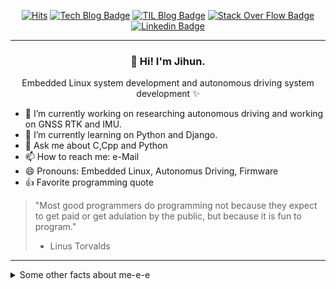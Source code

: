 <div align=center>
  
[![Hits](https://hits.seeyoufarm.com/api/count/incr/badge.svg?url=https%3A%2F%2Fgithub.com%2FJihunDev)](https://hits.seeyoufarm.com)
[![Tech Blog Badge](http://img.shields.io/badge/-Tech%20blog-black?style=flat-square&logo=github&link=https://jihundev.github.io/)](https://jihundev.github.io/)
[![TIL Blog Badge](http://img.shields.io/badge/-TIL%20blog-00C7B7?style=flat-square&logo=netlify&logoColor=white&link=https://jihun2til.netlify.app/#/)](https://jihun2til.netlify.app/#/)
[![Stack Over Flow Badge](http://img.shields.io/badge/-StackOverFlow-FE7A16?style=flat-square&logo=stackoverflow&logoColor=white&link=https://stackoverflow.com/users/5311181/jihun-kim?tab=profile)](https://stackoverflow.com/users/5311181/jihun-kim?tab=profile)
[![Linkedin Badge](https://img.shields.io/badge/-LinkedIn-blue?style=flat-square&logo=Linkedin&logoColor=white&link=https://www.linkedin.com/in/jihun-kim/)](https://www.linkedin.com/in/jihun-kim/) 
</div>

---
<h3 align="center">👋 Hi! I'm Jihun.</h3>
<p align="center">Embedded Linux system development and autonomous driving system development ✨</p>

- 🔭 I’m currently working on researching autonomous driving and working on GNSS RTK and IMU.
- 🌱 I’m currently learning on Python and Django.
- 💬 Ask me about C,Cpp and Python
- 📫 How to reach me: e-Mail
- 😄 Pronouns: Embedded Linux, Autonomus Driving, Firmware
- 👍 Favorite programming quote
> "Most good programmers do programming not because they expect to get paid or get adulation by the public, but because it is fun to program."
> - Linus Torvalds
---
<details>
  <summary>Some other facts about me-e-e</summary>
  <br>
  
  
  <div align=center>

  ![Anurag's github stats](https://github-readme-stats.vercel.app/api?username=JihunDev&show_icons=true)
  </div>

---
<h3>My skills include</h3>

  
  - Language
  
    <img src="https://simpleicons.org/icons/c.svg" width="30">
    <img src="https://simpleicons.org/icons/cplusplus.svg" width="30">
    <img src="https://simpleicons.org/icons/java.svg" width="30">
    <img src="https://simpleicons.org/icons/python.svg" width="30">
    <img src="https://simpleicons.org/icons/node-dot-js.svg" width="30">
    <img src="https://simpleicons.org/icons/javascript.svg" width="30">
    <img src="https://simpleicons.org/icons/html5.svg" width="30">
    <img src="https://simpleicons.org/icons/css3.svg" width="30">
    
  - Framework
  
    <img src="https://simpleicons.org/icons/django.svg" width="30">
    <img src="https://simpleicons.org/icons/tailwindcss.svg" width="30">
    <img src="https://simpleicons.org/icons/jekyll.svg" width="30">
    <img src="https://simpleicons.org/icons/electron.svg" width="30">
    
  - Databases
  
    <img src="https://simpleicons.org/icons/mysql.svg" width="30">
    <img src="https://simpleicons.org/icons/mariadb.svg" width="30">

  - Cloud Servers
  
    <img src="https://simpleicons.org/icons/amazonaws.svg" width="30">
    <img src="https://simpleicons.org/icons/netlify.svg" width="30">
  
  - Tools
  
    <img src="https://simpleicons.org/icons/git.svg" width="30">
    <img src="https://simpleicons.org/icons/githubactions.svg" width="30">
    <img src="https://simpleicons.org/icons/cmake.svg" width="30">
    <img src="https://simpleicons.org/icons/docker.svg" width="30">
    <img src="https://simpleicons.org/icons/vim.svg" width="30">
    <img src="https://simpleicons.org/icons/visualstudiocode.svg" width="30">
    <img src="https://simpleicons.org/icons/octave.svg" width="30">
    <img src="https://simpleicons.org/icons/postman.svg" width="30">
   
  - OS
  
    <img src="https://simpleicons.org/icons/apple.svg" width="30">
    <img src="https://simpleicons.org/icons/ubuntu.svg" width="30">

- Collaboration tools
  
    <img src="https://simpleicons.org/icons/slack.svg" width="30">
    <img src="https://simpleicons.org/icons/jira.svg" width="30">
    <img src="https://simpleicons.org/icons/confluence.svg" width="30">
    <img src="https://simpleicons.org/icons/github.svg" width="30">
    <img src="https://simpleicons.org/icons/figma.svg" width="30">
    <img src="https://simpleicons.org/icons/notion.svg" width="30">
    <img src="https://simpleicons.org/icons/googledrive.svg" width="30">
    <img src="https://simpleicons.org/icons/googlecalendar.svg" width="30">
    
</details>



